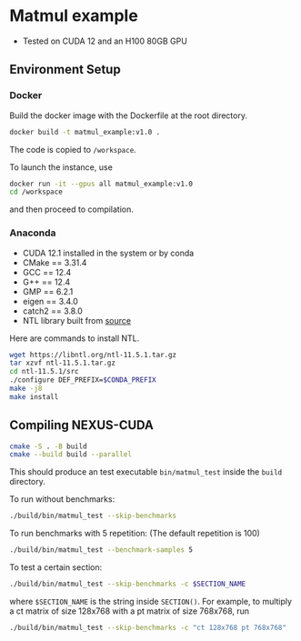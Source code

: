 # Matmul example

- Tested on CUDA 12 and an H100 80GB GPU

## Environment Setup

### Docker

Build the docker image with the Dockerfile at the root directory. 

```bash
docker build -t matmul_example:v1.0 .
```

The code is copied to `/workspace`.

To launch the instance, use 

```bash
docker run -it --gpus all matmul_example:v1.0
cd /workspace
```

and then proceed to compilation. 

### Anaconda

- CUDA 12.1 installed in the system or by conda
- CMake == 3.31.4
- GCC == 12.4
- G++ == 12.4
- GMP == 6.2.1
- eigen == 3.4.0
- catch2 == 3.8.0
- NTL library built from [source](https://libntl.org/doc/tour-unix.html)

Here are commands to install NTL. 
```bash
wget https://libntl.org/ntl-11.5.1.tar.gz
tar xzvf ntl-11.5.1.tar.gz
cd ntl-11.5.1/src
./configure DEF_PREFIX=$CONDA_PREFIX
make -j8
make install
```

## Compiling NEXUS-CUDA

```bash
cmake -S . -B build
cmake --build build --parallel
```

This should produce an test executable `bin/matmul_test` inside the `build` directory. 

To run without benchmarks: 
```bash
./build/bin/matmul_test --skip-benchmarks
```

To run benchmarks with 5 repetition: (The default repetition is 100)
```bash
./build/bin/matmul_test --benchmark-samples 5
```

To test a certain section: 
```bash
./build/bin/matmul_test --skip-benchmarks -c $SECTION_NAME
```
where `$SECTION_NAME` is the string inside `SECTION()`. For example, to multiply a ct matrix of size 128x768 with a pt matrix of size 768x768, run 
```bash
./build/bin/matmul_test --skip-benchmarks -c "ct 128x768 pt 768x768"
```
